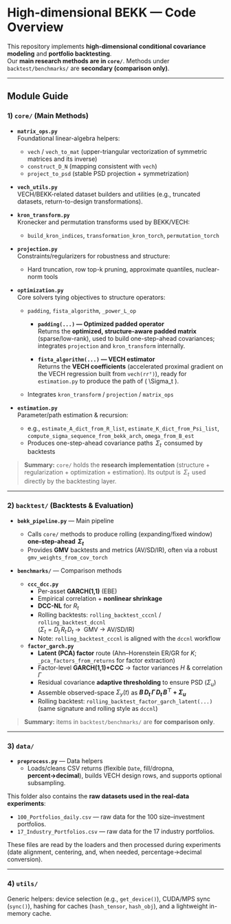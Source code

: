 # High-dimensional BEKK — Code Overview

This repository implements **high-dimensional conditional covariance modeling** and **portfolio backtesting**.  
Our **main research methods are in `core/`**. Methods under `backtest/benchmarks/` are **secondary (comparison only)**.

---

## Module Guide

### 1) `core/` (Main Methods)

- **`matrix_ops.py`**  
  Foundational linear-algebra helpers:  
  - `vech` / `vech_to_mat` (upper-triangular vectorization of symmetric matrices and its inverse)  
  - `construct_D_N` (mapping consistent with `vech`)  
  - `project_to_psd` (stable PSD projection + symmetrization)

- **`vech_utils.py`**  
  VECH/BEKK-related dataset builders and utilities (e.g., truncated datasets, return-to-design transformations).

- **`kron_transform.py`**  
  Kronecker and permutation transforms used by BEKK/VECH:  
  - `build_kron_indices`, `transformation_kron_torch`, `permutation_torch`

- **`projection.py`**  
  Constraints/regularizers for robustness and structure:  
  - Hard truncation, row top-k pruning, approximate quantiles, nuclear-norm tools

- **`optimization.py`**  
  Core solvers tying objectives to structure operators:  
  - `padding`, `fista_algorithm`, `_power_L_op`
    - **`padding(...)` — Optimized padded operator**  
      Returns the **optimized, structure-aware padded matrix** (sparse/low-rank), used to build one-step-ahead covariances; integrates `projection` and `kron_transform` internally.

    - **`fista_algorithm(...)` — VECH estimator**  
      Returns the **VECH coefficients** (accelerated proximal gradient on the VECH regression built from `vech(rrᵀ)`), ready for `estimation.py` to produce the path of \( \Sigma_t \).
  - Integrates `kron_transform` / `projection` / `matrix_ops`

- **`estimation.py`**  
  Parameter/path estimation & recursion:  
  - e.g., `estimate_A_dict_from_R_list`, `estimate_K_dict_from_Psi_list`,  
    `compute_sigma_sequence_from_bekk_arch`, `omega_from_B_est`  
  - Produces one-step-ahead covariance paths $\,\Sigma_t\,$ consumed by backtests

> **Summary:** `core/` holds the **research implementation** (structure + regularization + optimization + estimation). Its output is $\,\Sigma_t\,$ used directly by the backtesting layer.

---

### 2) `backtest/` (Backtests & Evaluation)

- **`bekk_pipeline.py`** — Main pipeline  
  - Calls `core/` methods to produce rolling (expanding/fixed window) **one-step-ahead $\,\Sigma_t\,$**  
  - Provides **GMV** backtests and metrics (AV/SD/IR), often via a robust
    `gmv_weights_from_cov_torch` 

- **`benchmarks/`** — Comparison methods
  - **`ccc_dcc.py`**  
    - Per-asset **GARCH(1,1)** (EBE)  
    - Empirical correlation + **nonlinear shrinkage**
    - **DCC-NL** for $R_t$  
    - Rolling backtests: `rolling_backtest_cccnl` / `rolling_backtest_dccnl`  
      ($\Sigma_t = D_t\,R_t\,D_t \;\rightarrow\;$ GMV $\rightarrow$ AV/SD/IR)  
    - Note: `rolling_backtest_cccnl` is aligned with the `dccnl` workflow
  - **`factor_garch.py`**  
    - **Latent (PCA) factor** route (Ahn–Horenstein ER/GR for $K$; `_pca_factors_from_returns` for ​​factor extraction​​)
    - Factor-level **GARCH(1,1)+CCC** → factor variances $H$ & correlation $\Gamma$  
    - Residual covariance **adaptive thresholding** to ensure PSD ($\Sigma_u$)  
    - Assemble observed-space $\Sigma_y(t)$ as **$B\,D_t\,\Gamma\,D_t\,B^\top + \Sigma_u$**  
    - Rolling backtest: `rolling_backtest_factor_garch_latent(...)`  
      (same signature and rolling style as `dccnl`)

> **Summary:** items in `backtest/benchmarks/` are **for comparison only**.

---

### 3) `data/`

- **`preprocess.py`** — Data helpers  
  - Loads/cleans CSV returns (flexible `Date`, fill/dropna, **percent→decimal**), builds VECH design rows, and supports optional subsampling.

This folder also contains the **raw datasets used in the real-data experiments**:

- `100_Portfolios_daily.csv` — raw data for the 100 size–investment portfolios.  
- `17_Industry_Portfolios.csv` — raw data for the 17 industry portfolios.

These files are read by the loaders and then processed during experiments (date alignment, centering, and, when needed, percentage→decimal conversion).

---

### 4) `utils/`

Generic helpers: device selection (e.g., `get_device()`), CUDA/MPS sync (`sync()`), hashing for caches (`hash_tensor`, `hash_obj`), and a lightweight in-memory cache.
